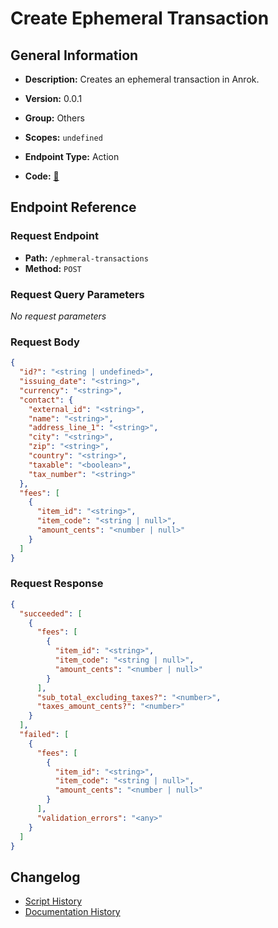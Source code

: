 # Create Ephemeral Transaction

## General Information

- **Description:** Creates an ephemeral transaction in Anrok.

- **Version:** 0.0.1
- **Group:** Others
- **Scopes:** `undefined`
- **Endpoint Type:** Action
- **Code:** [🔗](https://github.com/NangoHQ/integration-templates/tree/main/integrations/anrok/actions/create-ephemeral-transaction.ts)


## Endpoint Reference

### Request Endpoint

- **Path:** `/ephmeral-transactions`
- **Method:** `POST`

### Request Query Parameters

_No request parameters_

### Request Body

```json
{
  "id?": "<string | undefined>",
  "issuing_date": "<string>",
  "currency": "<string>",
  "contact": {
    "external_id": "<string>",
    "name": "<string>",
    "address_line_1": "<string>",
    "city": "<string>",
    "zip": "<string>",
    "country": "<string>",
    "taxable": "<boolean>",
    "tax_number": "<string>"
  },
  "fees": [
    {
      "item_id": "<string>",
      "item_code": "<string | null>",
      "amount_cents": "<number | null>"
    }
  ]
}
```

### Request Response

```json
{
  "succeeded": [
    {
      "fees": [
        {
          "item_id": "<string>",
          "item_code": "<string | null>",
          "amount_cents": "<number | null>"
        }
      ],
      "sub_total_excluding_taxes?": "<number>",
      "taxes_amount_cents?": "<number>"
    }
  ],
  "failed": [
    {
      "fees": [
        {
          "item_id": "<string>",
          "item_code": "<string | null>",
          "amount_cents": "<number | null>"
        }
      ],
      "validation_errors": "<any>"
    }
  ]
}
```

## Changelog

- [Script History](https://github.com/NangoHQ/integration-templates/commits/main/integrations/anrok/actions/create-ephemeral-transaction.ts)
- [Documentation History](https://github.com/NangoHQ/integration-templates/commits/main/integrations/anrok/actions/create-ephemeral-transaction.md)

<!-- END  GENERATED CONTENT -->

